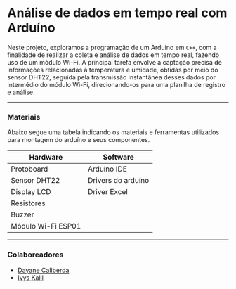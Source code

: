# Análise de dados em tempo real com Arduíno
Neste projeto, exploramos a programação de um Arduino em ```C++```, com a finalidade de realizar a coleta e análise de dados em tempo real, fazendo uso de um módulo Wi-Fi. A principal tarefa envolve a captação precisa de informações relacionadas à temperatura e umidade, obtidas por meio do sensor DHT22, seguida pela transmissão instantânea desses dados por intermédio do módulo Wi-Fi, direcionando-os para uma planilha de registro e análise.

---
### Materiais
Abaixo segue uma tabela indicando os materiais e ferramentas utilizados para montagem do arduíno e seus componentes.

|  Hardware            |  Software            |
|----------------------|----------------------|
| Protoboard           | Arduíno IDE          |
| Sensor DHT22         | Drivers do arduíno   |
| Display LCD          | Driver Excel         |
| Resistores           |
| Buzzer               |
| Módulo Wi-Fi ESP01   |

---

### Colaboreadores
- [Dayane Caliberda](https://github.com/DayaneCaliberda)
- [Ivys Kalil](https://github.com/ivybin)
